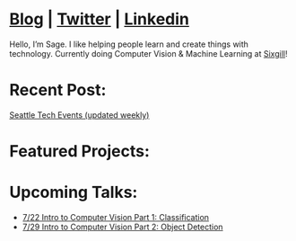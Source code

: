 # [Blog](https://medium.com/@sagecodes) | [Twitter](https://twitter.com/sagecodes) | [Linkedin](https://www.linkedin.com/in/sageelliott/)

Hello, I’m Sage. I like helping people learn and create things with technology.
Currently doing Computer Vision & Machine Learning at [Sixgill](https://www.sixgill.com/)!


# Recent Post:
[Seattle Tech Events (updated weekly)](https://sageelliott.com/seattle-tech-events)

# Featured Projects:



# Upcoming Talks:

- [7/22 Intro to Computer Vision Part 1: Classification](https://www.eventbrite.com/e/intro-to-computer-vision-part-1-classification-webinar-tickets-110889557652)
- [7/29 Intro to Computer Vision Part 2: Object Detection](https://www.eventbrite.com/e/intro-to-computer-vision-part-2-object-detection-webinar-tickets-110891698054)
